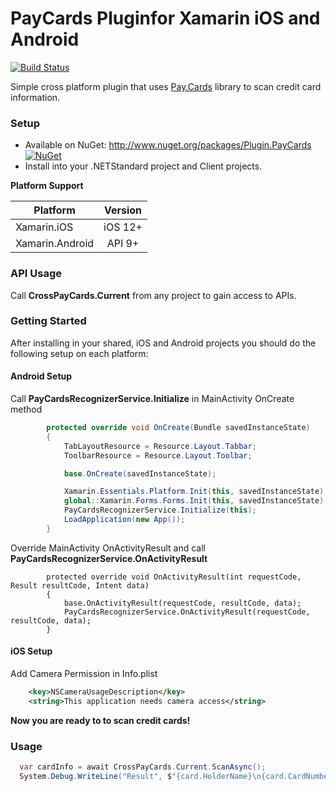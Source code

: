 # PayCards Pluginfor Xamarin iOS and Android

[![Build Status](https://dev.azure.com/CrossGeeks/Plugins/_apis/build/status/PayCards%20Plugin%20CD%20Pipeline?branchName=master)](https://dev.azure.com/CrossGeeks/Plugins/_build/latest?definitionId=15&branchName=master)

Simple cross platform plugin that uses [Pay.Cards](https://pay.cards) library to scan credit card information.

### Setup
* Available on NuGet: http://www.nuget.org/packages/Plugin.PayCards [![NuGet](https://img.shields.io/nuget/v/Plugin.PayCards.svg?label=NuGet)](https://www.nuget.org/packages/Plugin.PayCards/)
* Install into your .NETStandard project and Client projects.

**Platform Support**

|Platform|Version|
| ------------------- | :------------------: |
|Xamarin.iOS|iOS 12+|
|Xamarin.Android|API 9+|

### API Usage

Call **CrossPayCards.Current** from any project to gain access to APIs.

### Getting Started

After installing in your shared, iOS and Android projects you should do the following setup on each platform:

#### Android Setup

Call **PayCardsRecognizerService.Initialize** in MainActivity OnCreate method

```cs
        protected override void OnCreate(Bundle savedInstanceState)
        {
            TabLayoutResource = Resource.Layout.Tabbar;
            ToolbarResource = Resource.Layout.Toolbar;

            base.OnCreate(savedInstanceState);

            Xamarin.Essentials.Platform.Init(this, savedInstanceState);
            global::Xamarin.Forms.Forms.Init(this, savedInstanceState);
            PayCardsRecognizerService.Initialize(this);
            LoadApplication(new App());
        }
```

Override MainActivity OnActivityResult and call **PayCardsRecognizerService.OnActivityResult**

```
        protected override void OnActivityResult(int requestCode, Result resultCode, Intent data)
        {
            base.OnActivityResult(requestCode, resultCode, data);
            PayCardsRecognizerService.OnActivityResult(requestCode, resultCode, data);
        }
```

#### iOS Setup

Add Camera Permission in Info.plist

```xml
	<key>NSCameraUsageDescription</key>
	<string>This application needs camera access</string>
```

**Now you are ready to to scan credit cards!**

### Usage

```cs
  var cardInfo = await CrossPayCards.Current.ScanAsync();
  System.Debug.WriteLine("Result", $"{card.HolderName}\n{card.CardNumber}\n{card.ExpirationDate}","Ok");
```
